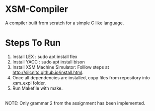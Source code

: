# XSM-Compiler
A compiler built from scratch for a simple C like language.
# Steps To Run
1) Install LEX : sudo apt install flex
2) Install YACC : sudo apt install bison
3) Install XSM Machine Simulator: Folllow steps at http://silcnitc.github.io/install.html.
4) Once all dependencies are installed, copy files from repository into xsm_expl folder.
5) Run Makefile with make.
<br>
NOTE: Only grammar 2 from the assignment has been implemented.
